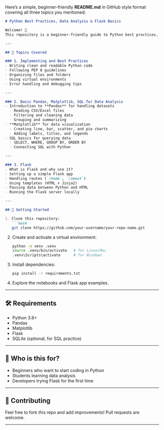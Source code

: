Here’s a simple, beginner-friendly **README.md** in GitHub style format covering all three topics you mentioned:

````markdown
# Python Best Practices, Data Analysis & Flask Basics

Welcome! 👋  
This repository is a beginner-friendly guide to Python best practices, data analysis with Pandas/Matplotlib/SQL, and building simple web apps with Flask.  

---

## 📌 Topics Covered

### 1. Implementing and Best Practices
- Writing clean and readable Python code
- Following PEP 8 guidelines
- Organizing files and folders
- Using virtual environments
- Error handling and debugging tips

---

### 2. Basic Pandas, Matplotlib, SQL for Data Analysis
- Introduction to **Pandas** for handling datasets
  - Reading CSV/Excel files
  - Filtering and cleaning data
  - Grouping and summarizing
- **Matplotlib** for data visualization
  - Creating line, bar, scatter, and pie charts
  - Adding labels, titles, and legends
- SQL basics for querying data
  - SELECT, WHERE, GROUP BY, ORDER BY
  - Connecting SQL with Python

---

### 3. Flask
- What is Flask and why use it?
- Setting up a simple Flask app
- Handling routes (`/home`, `/about`)
- Using templates (HTML + Jinja2)
- Passing data between Python and HTML
- Running the Flask server locally

---

## 🚀 Getting Started

1. Clone this repository:
   ```bash
   git clone https://github.com/your-username/your-repo-name.git
````

2. Create and activate a virtual environment:

   ```bash
   python -m venv .venv
   source .venv/bin/activate   # for Linux/Mac
   .venv\Scripts\activate      # for Windows
   ```
3. Install dependencies:

   ```bash
   pip install -r requirements.txt
   ```
4. Explore the notebooks and Flask app examples.

---

## 🛠 Requirements

* Python 3.8+
* Pandas
* Matplotlib
* Flask
* SQLite (optional, for SQL practice)

---

## 🎯 Who is this for?

* Beginners who want to start coding in Python
* Students learning data analysis
* Developers trying Flask for the first time

---

## 🤝 Contributing

Feel free to fork this repo and add improvements! Pull requests are welcome.

---
